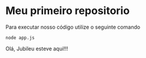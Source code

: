# Meu primeiro repositorio 

 Para executar nosso código utilize o seguinte comando
```
node app.js
```

Olá,
Jubileu esteve aqui!!!
